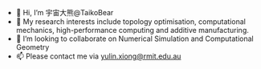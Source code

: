 - 👋 Hi, I’m 宇宙大熊@TaikoBear 
- 👀 My research interests include topology optimisation, computational mechanics, high-performance computing and additive manufacturing.
- 💞️ I’m looking to collaborate on Numerical Simulation and Computational Geometry
- 📫 Please contact me via yulin.xiong@rmit.edu.au

<!---
TaikoBear/TaikoBear is a ✨ special ✨ repository because its `README.md` (this file) appears on your GitHub profile.
You can click the Preview link to take a look at your changes.
--->
